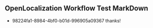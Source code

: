 ## OpenLocalization Workflow Test MarkDown
* 98224fa1-8984-4bf0-b01d-996905a09367 thanks!

<!--HONumber=Jul16_HO3-->


